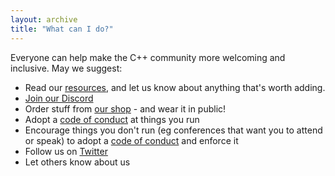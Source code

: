 ```yaml
---
layout: archive
title: "What can I do?"
---
```


Everyone can help make the C++ community more welcoming and inclusive. May we suggest:

* Read our [resources](/resources/), and let us know about anything that's worth adding.
* [Join our Discord](https://discord.gg/ZPErMGW)
* Order stuff from [our shop](/shop/) - and wear it in public!
* Adopt a [code of conduct](/resources/#conferences-and-codes-of-conduct) at things you run
* Encourage things you don't run (eg conferences that want you to attend or speak) to adopt a [code of conduct](/resources/#conferences-and-codes-of-conduct) and enforce it
* Follow us on [Twitter](https://twitter.com/include_cpp)
* Let others know about us
 

